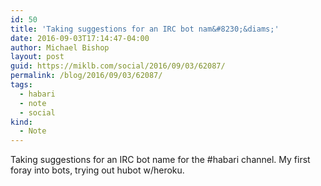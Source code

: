 ```yaml
---
id: 50
title: 'Taking suggestions for an IRC bot nam&#8230;&diams;'
date: 2016-09-03T17:14:47-04:00
author: Michael Bishop
layout: post
guid: https://miklb.com/social/2016/09/03/62087/
permalink: /blog/2016/09/03/62087/
tags:
  - habari
  - note
  - social
kind:
  - Note
---
```

<p>Taking suggestions for an IRC bot name for the #habari channel. My first foray into bots, trying out hubot w/heroku.</p>